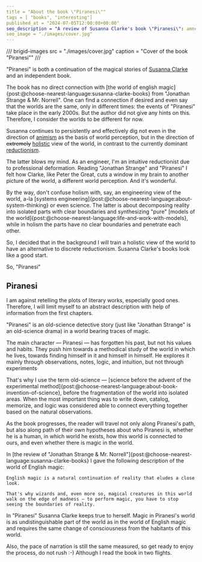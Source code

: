 ```yaml
---
title = "About the book \"Piranesi\""
tags = [ "books", "interesting"]
published_at = "2024-07-05T12:00:00+00:00"
seo_description = "A review of Susanna Clarke's book \"Piranesi\": amnesia, a magical world without magic, and a scientific approach."
seo_image = "./images/cover.jpg"
---
```


/// brigid-images
src = "./images/cover.jpg"
caption = "Cover of the book \"Piranesi\""
///

"Piranesi" is both a continuation of the magical stories of [Susanna Clarke](https://en.wikipedia.org/wiki/Susanna_Clarke) and an independent book.

The book has no direct connection with [the world of english magic]{post:@choose-nearest-language:susanna-clarke-books} from "Jonathan Strange & Mr. Norrell". One can find a connection if desired and even say that the worlds are the same, only in different times: the events of "Piranesi" take place in the early 2000s. But the author did not give any hints on this. Therefore, I consider the worlds to be different for now.

Susanna continues to persistently and effectively dig not even in the direction of [animism](https://en.wikipedia.org/wiki/Animism) as the basis of world perception, but in the direction of ~~extremely~~ [holistic](https://en.wikipedia.org/wiki/Holism) view of the world, in contrast to the currently dominant [reductionism](https://en.wikipedia.org/wiki/Reductionism).

The latter blows my mind. As an engineer, I'm an intuitive reductionist due to professional deformation. Reading "Jonathan Strange" and "Piranesi" I felt how Clarke, like Peter the Great, cuts a window in my brain to another picture of the world, a different world perception. And it's wonderful.

By the way, don't confuse holism with, say, an engineering view of the world, a-la [systems engineering]{post:@choose-nearest-language:about-system-thinking} or even science. The latter is about decomposing reality into isolated parts with clear boundaries and synthesizing "pure" [models of the world]{post:@choose-nearest-language:life-and-work-with-models}, while in holism the parts have no clear boundaries and penetrate each other.

So, I decided that in the background I will train a holistic view of the world to have an alternative to discrete reductionism. Susanna Clarke's books look like a good start.

So, "Piranesi"

<!-- more -->

## Piranesi

I am against retelling the plots of literary works, especially good ones. Therefore, I will limit myself to an abstract description with help of information from the first chapters.

"Piranesi" is an old-science detective story (just like "Jonathan Strange" is an old-science drama) in a world bearing traces of magic.

The main character — Piranesi — has forgotten his past, but not his values and habits. They push him towards a methodical study of the world in which he lives, towards finding himself in it and himself in himself. He explores it mainly through observations, notes, logic, and intuition, but not through experiments

That's why I use the term old-science — [science before the advent of the experimental method]{post:@choose-nearest-language:about-book-invention-of-science}, before the fragmentation of the world into isolated areas. When the most important thing was to write down, catalog, memorize, and logic was considered able to connect everything together based on the natural observations.

As the book progresses, the reader will travel not only along Piranesi's path, but also along path of their own hypotheses about who Piranesi is, whether he is a human, in which world he exists, how this world is connected to ours, and even whether there is magic in the world.

In [the review of "Jonathan Strange & Mr. Norrell"]{post:@choose-nearest-language:susanna-clarke-books} I gave the following description of the world of English magic:

    English magic is a natural continuation of reality that eludes a close look.

    That's why wizards and, even more so, magical creatures in this world walk on the edge of madness — to perform magic, you have to stop seeing the boundaries of reality.

In "Piranesi" Susanna Clarke keeps true to herself. Magic in Piranesi's world is as undistinguishable part of the world as in the world of English magic and requires the same change of consciousness from the habitants of this world.

Also, the pace of narration is still the same measured, so get ready to enjoy the process, do not rush :-) Although I read the book in two flights.
